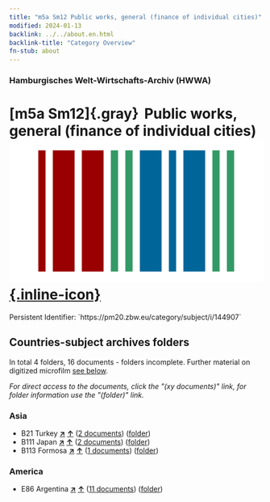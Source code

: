 ```yaml
---
title: "m5a Sm12 Public works, general (finance of individual cities)"
modified: 2024-01-13
backlink: ../../about.en.html
backlink-title: "Category Overview"
fn-stub: about
---
```


### Hamburgisches Welt-Wirtschafts-Archiv (HWWA)

# [m5a Sm12]{.gray}&#8201; Public works, general (finance of individual cities) &#160; [![Wikidata](/images/Wikidata-logo.svg "Wikidata"){.inline-icon}](http://www.wikidata.org/entity/Q104700339)

<div class="hint">Persistent Identifier: `https://pm20.zbw.eu/category/subject/i/144907`</div>







## Countries-subject archives folders







In total 4 folders, 16 documents - folders incomplete. Further material on digitized microfilm [see below](#filmsections).

_For direct access to the documents, click the "(xy documents)" link, for folder information use the "(folder)" link._



### Asia

- B21 Turkey [**&nearr;**](../../../geo/i/141111/about.en.html "Turkey (all folders)") [**&uarr;**](../../../geo/about.en.html#B21 "Country category system") (<a href="https://pm20.zbw.eu/iiifview/folder/sh/141111,144907" title="about: Turkey : Public works, general (finance of individual cities)" target="_blank">2 documents</a>) ([folder](../../../../folder/sh/1411xx/141111/1449xx/144907/about.en.html))
- B111 Japan [**&nearr;**](../../../geo/i/141272/about.en.html "Japan (all folders)") [**&uarr;**](../../../geo/about.en.html#B111 "Country category system") (<a href="https://pm20.zbw.eu/iiifview/folder/sh/141272,144907" title="about: Japan : Public works, general (finance of individual cities)" target="_blank">2 documents</a>) ([folder](../../../../folder/sh/1412xx/141272/1449xx/144907/about.en.html))
- B113 Formosa [**&nearr;**](../../../geo/i/141274/about.en.html "Formosa (all folders)") [**&uarr;**](../../../geo/about.en.html#B113 "Country category system") (<a href="https://pm20.zbw.eu/iiifview/folder/sh/141274,144907" title="about: Formosa : Public works, general (finance of individual cities)" target="_blank">1 documents</a>) ([folder](../../../../folder/sh/1412xx/141274/1449xx/144907/about.en.html))

### America

- E86 Argentina [**&nearr;**](../../../geo/i/141692/about.en.html "Argentina (all folders)") [**&uarr;**](../../../geo/about.en.html#E86 "Country category system") (<a href="https://pm20.zbw.eu/iiifview/folder/sh/141692,144907" title="about: Argentina : Public works, general (finance of individual cities)" target="_blank">11 documents</a>) ([folder](../../../../folder/sh/1416xx/141692/1449xx/144907/about.en.html))



<a id="filmsections" />













